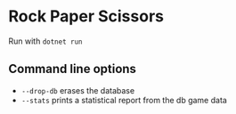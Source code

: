# Rock Paper Scissors

Run with `dotnet run`

## Command line options

- `--drop-db` erases the database
- `--stats` prints a statistical report from the db game data
